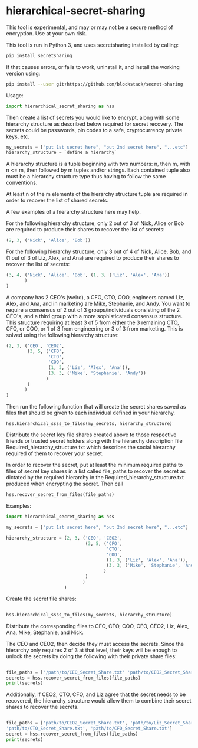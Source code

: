 # hierarchical-secret-sharing

This tool is experimental, and may or may not be a secure method of encryption.
Use at your own risk.

This tool is run in Python 3, and uses secretsharing installed by calling:

```bash
pip install secretsharing
```

If that causes errors, or fails to work, uninstall it, and install the working version using:

```bash
pip install --user git+https://github.com/blockstack/secret-sharing
```

Usage:

```python
import hierarchical_secret_sharing as hss
```
Then create a list of secrets you would like to encrypt, along with some hierarchy structure as described below required for secret recovery.
The secrets could be passwords, pin codes to a safe, cryptocurrency private keys, etc.

```python
my_secrets = ["put 1st secret here", "put 2nd secret here", "...etc"]
hierarchy_structure = `define a hierarchy`
```

A hierarchy structure is a tuple beginning with two numbers: n, then m,
with n <= m, then followed by m tuples and/or strings.
Each contained tuple also must be a hierarchy structure type thus having to
follow the same conventions.

At least n of the m elements of the hierarchy structure tuple are required in order to recover the list of shared secrets.


A few examples of a hierarchy structure here may help.

For the following hierarchy structure, only 2 out of 3 of Nick, Alice or Bob are required to produce their shares to recover the list of secrets:

```python
(2, 3, ('Nick', 'Alice', 'Bob'))
```

For the following hierarchy structure, only 3 out of 4 of Nick, Alice, Bob, and (1 out of 3 of Liz, Alex, and Ana) are required to produce their shares to recover the list of secrets:

```python
(3, 4, ('Nick', 'Alice', 'Bob', (1, 3, ('Liz', 'Alex', 'Ana'))
       )
)
```

A company has 2 CEO's (weird), a CFO, CTO, COO, engineers named Liz, Alex, and Ana, and in marketing are Mike, Stephanie, and Andy. You want to require a consensus of 2 out of 3 groups/individuals consisting of the 2 CEO's, and a third group with a more sophisticated consensus structure. This structure requiring at least 3 of 5 from either the 3 remaining CTO, CFO, or COO, or 1 of 3 from engineering or 3 of 3 from marketing. This is solved using the following hierarchy structure:

```python
(2, 3, ('CEO', 'CEO2',
        (3, 5, ('CFO',
                'CTO',
                'COO',
                (1, 3, ('Liz', 'Alex', 'Ana')),
                (3, 3, ('Mike', 'Stephanie', 'Andy'))
               )
        )
       )
)

```

Then run the following function that will create the secret shares saved as files that should be given to each individual defined in your hierarchy.

```python
hss.hierarchical_ssss_to_files(my_secrets, hierarchy_structure)
```

Distribute the secret key file shares created above to those respective friends or trusted secret holders along with the hierarchy description file Required_hierarchy_structure.txt which describes the social hierarchy required of them to recover your secret.


In order to recover the secret, put at least the minimum required paths to files of secret key shares in a list called file_paths to recover the secret as dictated by the required hierarchy in the Required_hierarchy_structure.txt produced when encrypting the secret.
Then call

```python
hss.recover_secret_from_files(file_paths)
```

Examples:

```python
import hierarchical_secret_sharing as hss

my_secrets = ["put 1st secret here", "put 2nd secret here", "...etc"]

hierarchy_structure = (2, 3, ('CEO', 'CEO2',
                              (3, 5, ('CFO',
                                      'CTO',
                                      'COO',
                                      (1, 3, ('Liz', 'Alex', 'Ana')),
                                      (3, 3, ('Mike', 'Stephanie', 'Andy'))
                                     )
                              )
                             )
                      )

```

Create the secret file shares:

```python

hss.hierarchical_ssss_to_files(my_secrets, hierarchy_structure)
```

Distribute the corresponding files to CFO, CTO, COO, CEO, CEO2, Liz, Alex, Ana, Mike, Stephanie, and Nick.

The CEO and CEO2, then decide they must access the secrets.  Since the hierarchy only requires 2 of 3 at that level, their keys will be enough to unlock the secrets by doing the following with their private share files:


```python

file_paths = ['/path/to/CEO_Secret_Share.txt' 'path/to/CEO2_Secret_Share.txt']
secrets = hss.recover_secret_from_files(file_paths)
print(secrets)

```

Additionally, if CEO2, CTO, CFO, and Liz agree that the secret needs to be recovered, the hierarchy_structure would allow them to combine their secret shares to recover the secrets.


```python

file_paths = ['path/to/CEO2_Secret_Share.txt', 'path/to/Liz_Secret_Share.txt', 
'path/to/CTO_Secret_Share.txt', 'path/to/CFO_Secret_Share.txt']
secret = hss.recover_secret_from_files(file_paths)
print(secrets)

```
